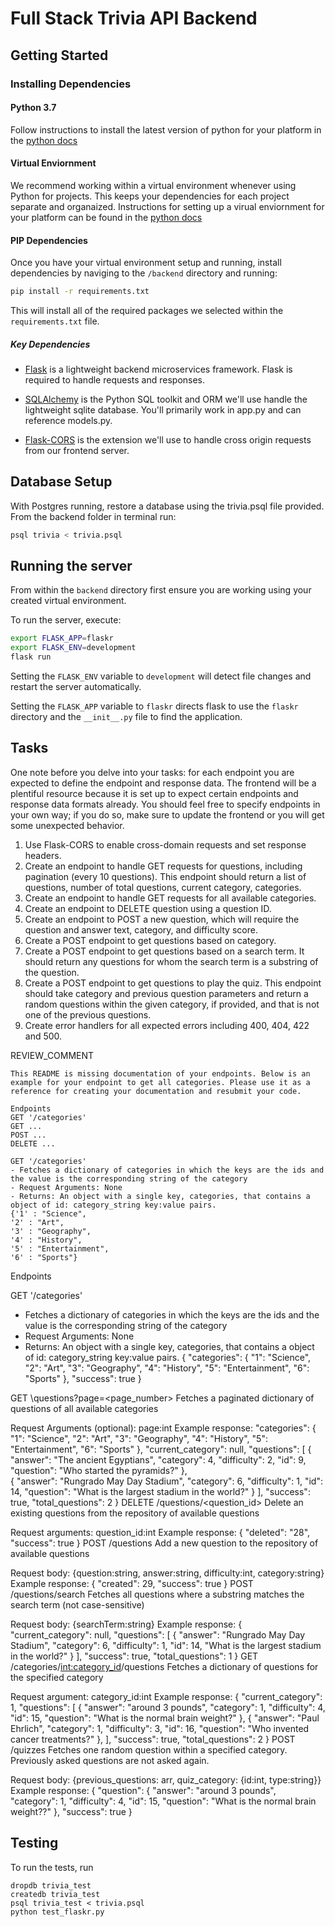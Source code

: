 # Full Stack Trivia API Backend

## Getting Started

### Installing Dependencies

#### Python 3.7

Follow instructions to install the latest version of python for your platform in the [python docs](https://docs.python.org/3/using/unix.html#getting-and-installing-the-latest-version-of-python)

#### Virtual Enviornment

We recommend working within a virtual environment whenever using Python for projects. This keeps your dependencies for each project separate and organaized. Instructions for setting up a virual enviornment for your platform can be found in the [python docs](https://packaging.python.org/guides/installing-using-pip-and-virtual-environments/)

#### PIP Dependencies

Once you have your virtual environment setup and running, install dependencies by naviging to the `/backend` directory and running:

```bash
pip install -r requirements.txt
```

This will install all of the required packages we selected within the `requirements.txt` file.

##### Key Dependencies

- [Flask](http://flask.pocoo.org/)  is a lightweight backend microservices framework. Flask is required to handle requests and responses.

- [SQLAlchemy](https://www.sqlalchemy.org/) is the Python SQL toolkit and ORM we'll use handle the lightweight sqlite database. You'll primarily work in app.py and can reference models.py. 

- [Flask-CORS](https://flask-cors.readthedocs.io/en/latest/#) is the extension we'll use to handle cross origin requests from our frontend server. 

## Database Setup
With Postgres running, restore a database using the trivia.psql file provided. From the backend folder in terminal run:
```bash
psql trivia < trivia.psql
```

## Running the server

From within the `backend` directory first ensure you are working using your created virtual environment.

To run the server, execute:

```bash
export FLASK_APP=flaskr
export FLASK_ENV=development
flask run
```

Setting the `FLASK_ENV` variable to `development` will detect file changes and restart the server automatically.

Setting the `FLASK_APP` variable to `flaskr` directs flask to use the `flaskr` directory and the `__init__.py` file to find the application. 

## Tasks

One note before you delve into your tasks: for each endpoint you are expected to define the endpoint and response data. The frontend will be a plentiful resource because it is set up to expect certain endpoints and response data formats already. You should feel free to specify endpoints in your own way; if you do so, make sure to update the frontend or you will get some unexpected behavior. 

1. Use Flask-CORS to enable cross-domain requests and set response headers. 
2. Create an endpoint to handle GET requests for questions, including pagination (every 10 questions). This endpoint should return a list of questions, number of total questions, current category, categories. 
3. Create an endpoint to handle GET requests for all available categories. 
4. Create an endpoint to DELETE question using a question ID. 
5. Create an endpoint to POST a new question, which will require the question and answer text, category, and difficulty score. 
6. Create a POST endpoint to get questions based on category. 
7. Create a POST endpoint to get questions based on a search term. It should return any questions for whom the search term is a substring of the question. 
8. Create a POST endpoint to get questions to play the quiz. This endpoint should take category and previous question parameters and return a random questions within the given category, if provided, and that is not one of the previous questions. 
9. Create error handlers for all expected errors including 400, 404, 422 and 500. 

REVIEW_COMMENT
```
This README is missing documentation of your endpoints. Below is an example for your endpoint to get all categories. Please use it as a reference for creating your documentation and resubmit your code. 

Endpoints
GET '/categories'
GET ...
POST ...
DELETE ...

GET '/categories'
- Fetches a dictionary of categories in which the keys are the ids and the value is the corresponding string of the category
- Request Arguments: None
- Returns: An object with a single key, categories, that contains a object of id: category_string key:value pairs. 
{'1' : "Science",
'2' : "Art",
'3' : "Geography",
'4' : "History",
'5' : "Entertainment",
'6' : "Sports"}

```
Endpoints

GET '/categories'
- Fetches a dictionary of categories in which the keys are the ids and the value is the corresponding string of the category
- Request Arguments: None
- Returns: An object with a single key, categories, that contains a object of id: category_string key:value pairs. 
{
  "categories": {
    "1": "Science", 
    "2": "Art", 
    "3": "Geography", 
    "4": "History", 
    "5": "Entertainment", 
    "6": "Sports"
  }, 
  "success": true
}

GET \questions?page=<page_number> Fetches a paginated dictionary of questions of all available categories

Request Arguments (optional): page:int
Example response:
 "categories": {
   "1": "Science", 
   "2": "Art", 
   "3": "Geography", 
   "4": "History", 
   "5": "Entertainment", 
   "6": "Sports"
 }, 
 "current_category": null, 
 "questions": [
   {
     "answer": "The ancient Egyptians", 
     "category": 4, 
     "difficulty": 2, 
     "id": 9, 
     "question": "Who started the pyramids?"
   },  
   {
     "answer": "Rungrado May Day Stadium", 
     "category": 6, 
     "difficulty": 1, 
     "id": 14, 
     "question": "What is the largest stadium in the world?"
   }
 ], 
 "success": true, 
 "total_questions": 2
}
DELETE /questions/<question_id> Delete an existing questions from the repository of available questions

Request arguments: question_id:int
Example response:
{
  "deleted": "28", 
  "success": true
}
POST /questions Add a new question to the repository of available questions

Request body: {question:string, answer:string, difficulty:int, category:string}
Example response:
{
  "created": 29, 
  "success": true
}
POST /questions/search Fetches all questions where a substring matches the search term (not case-sensitive)

Request body: {searchTerm:string}
Example response:
{
  "current_category": null, 
  "questions": [
    {
      "answer": "Rungrado May Day Stadium", 
      "category": 6, 
      "difficulty": 1, 
      "id": 14, 
      "What is the largest stadium in the world?"
    }
  ], 
  "success": true, 
  "total_questions": 1
}
GET /categories/<int:category_id>/questions Fetches a dictionary of questions for the specified category

Request argument: category_id:int
Example response:
{
  "current_category": 1, 
  "questions": [
    {
      "answer": "around 3 pounds", 
      "category": 1, 
      "difficulty": 4, 
      "id": 15, 
      "question": "What is the normal brain weight?"
    }, 
    {
      "answer": "Paul Ehrlich", 
      "category": 1, 
      "difficulty": 3, 
      "id": 16, 
      "question": "Who invented cancer treatments?"
    }, 
  ], 
  "success": true, 
  "total_questions": 2
}
POST /quizzes Fetches one random question within a specified category. Previously asked questions are not asked again.

Request body: {previous_questions: arr, quiz_category: {id:int, type:string}}
Example response:
{
  "question": {
    "answer": "around 3 pounds", 
    "category": 1, 
    "difficulty": 4, 
    "id": 15, 
    "question": "What is the normal brain weight??"
  }, 
  "success": true
}

## Testing
To run the tests, run
```
dropdb trivia_test
createdb trivia_test
psql trivia_test < trivia.psql
python test_flaskr.py
```